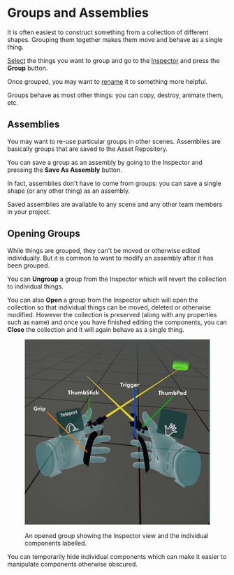 # Groups and Assemblies

It is often easiest to construct something from a collection of different shapes. Grouping them together makes them move and behave as a single thing.

[Select](../core-tools/selector.md) the things you want to group and go to the [Inspector](inspector.md) and press the **Group** button.&#x20;

Once grouped, you may want to [rename](inspector.md#renaming-things) it to something more helpful.

Groups behave as most other things: you can copy, destroy, animate them, etc.

## Assemblies

You may want to re-use particular groups in other scenes. Assemblies are basically groups that are saved to the Asset Repository.

You can save a group as an assembly by going to the Inspector and pressing the **Save As Assembly** button.

In fact, assemblies don't have to come from groups: you can save a single shape (or any other thing) as an assembly.

Saved assemblies are available to any scene and any other team members in your project.

## Opening Groups

While things are grouped, they can't be moved or otherwise edited individually. But it is common to want to modify an assembly after it has been grouped.&#x20;

You can **Ungroup** a group from the Inspector which will revert the collection to individual things.

You can also **Open** a group from the Inspector which will open the collection so that individual things can be moved, deleted or otherwise modified. However the collection is preserved (along with any properties such as name) and once you have finished editing the components, you can **Close** the collection and it will again behave as a single thing.

<figure><img src="../../.gitbook/assets/image (2) (1).png" alt=""><figcaption><p>An opened group showing the Inspector view and the individual components labelled.</p></figcaption></figure>

You can temporarily hide individual components which can make it easier to manipulate components otherwise obscured.

